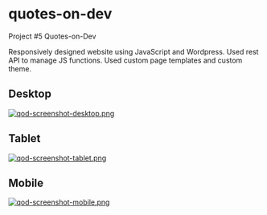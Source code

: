 # quotes-on-dev

Project #5
Quotes-on-Dev

Responsively designed website using JavaScript and Wordpress.
Used rest API to manage JS functions.
Used custom page templates and custom theme.

## Desktop

[![qod-screenshot-desktop.png](https://s22.postimg.cc/cp014iig1/qod-screenshot-desktop.png)](https://postimg.cc/image/e41lt8jj1/)

## Tablet

[![qod-screenshot-tablet.png](https://s22.postimg.cc/70tqdp6ep/qod-screenshot-tablet.png)](https://postimg.cc/image/bmpum1rxp/)

## Mobile 

[![qod-screenshot-mobile.png](https://s22.postimg.cc/4w9dcrpe9/qod-screenshot-mobile.png)](https://postimg.cc/image/r87665oi5/)
